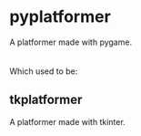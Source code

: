 # pyplatformer
A platformer made with pygame.<br>
<br>
<br>
Which used to be:<br>
## tkplatformer
A platformer made with tkinter.
